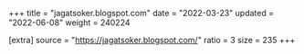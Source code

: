+++
title = "jagatsoker.blogspot.com"
date = "2022-03-23"
updated = "2022-06-08"
weight = 240224

[extra]
source = "https://jagatsoker.blogspot.com/"
ratio = 3
size = 235
+++

